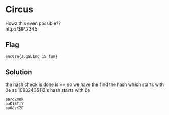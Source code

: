 # Circus
Howz this even possible?? \
http://$IP:2345

## Flag
```
enc0re{JugGL1ng_1S_fun}
```

## Solution
the hash check is done is == so we have the find the hash which starts with 0e as 10932435112's hash starts with 0e
```
aaroZmOk
aaK1STfY
aaO8zKZF
```